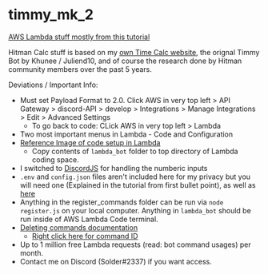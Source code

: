 # timmy_mk_2

[AWS Lambda stuff mostly from this tutorial](https://betterprogramming.pub/build-a-discord-bot-with-aws-lambda-api-gateway-cc1cff750292)

Hitman Calc stuff is based on my [own Time Calc website](https://github.com/solderq35/time-calc-under-5), the orignal Timmy Bot by Khunee / Juliend10, and of course the research done by Hitman
community members over the past 5 years.

Deviations / Important Info:

- Must set Payload Format to 2.0. Click AWS in very top left > API Gateway > discord-API > develop > Integrations > Manage Integrations > Edit > Advanced Settings
  - To go back to code: CLick AWS in very top left > Lambda
- Two most important menus in Lambda - Code and Configuration
- [Reference Image of code setup in Lambda](https://media.discordapp.net/attachments/1018323831468851202/1040287113008128040/image.png?width=614&height=671)
  - Copy contents of `lambda_bot` folder to top directory of Lambda coding space.
- I switched to [DiscordJS](https://discordjs.guide/#before-you-begin) for handling the numberic inputs
- `.env` and `config.json` files aren't included here for my privacy but you will need one (Explained in the tutorial from first bullet point), as well as [here](https://discordjs.guide/creating-your-bot/#using-config-json)
- Anything in the register_commands folder can be run via `node register.js` on your local computer. Anything in `lambda_bot` should be run inside of AWS Lambda Code terminal.
- [Deleting commands documentation](https://discordjs.guide/slash-commands/deleting-commands.html#deleting-specific-commands)
  - [Right click here for command ID](https://media.discordapp.net/attachments/1018323831468851202/1040345092185137232/image.png)
- Up to 1 million free Lambda requests (read: bot command usages) per month.
- Contact me on Discord (Solder#2337) if you want access.
